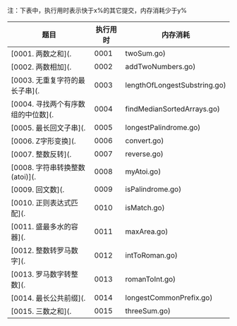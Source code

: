 注：下表中，执行用时表示快于x%的其它提交，内存消耗少于y%

题目|执行用时|内存消耗
----|--------|--------
[0001. 两数之和](.|0001|twoSum.go)|97.83|29.30
[0002. 两数相加](.|0002|addTwoNumbers.go)|62.61|94.01
[0003. 无重复字符的最长子串](.|0003|lengthOfLongestSubstring.go)|55.10|71.26
[0004. 寻找两个有序数组的中位数](.|0004|findMedianSortedArrays.go)|88.44|79.21
[0005. 最长回文子串](.|0005|longestPalindrome.go)|94.78|80.85
[0006. Z字形变换](.|0006|convert.go)|96.31|88.72
[0007. 整数反转](.|0007|reverse.go)|100.00|90.87
[0008. 字符串转换整数 (atoi)](.|0008|myAtoi.go)|61.40|59.89
[0009. 回文数](.|0009|isPalindrome.go)|67.22|98.63
[0010. 正则表达式匹配](.|0010|isMatch.go)|100.00|25.93
[0011. 盛最多水的容器](.|0011|maxArea.go)|98.35|65.35
[0012. 整数转罗马数字](.|0012|intToRoman.go)|98.36|25.00
[0013. 罗马数字转整数](.|0013|romanToInt.go)|60.09|53.24
[0014. 最长公共前缀](.|0014|longestCommonPrefix.go)|100.00|61.56
[0015. 三数之和](.|0015|threeSum.go)|76.45|5.22
